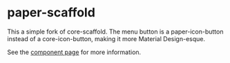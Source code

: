 paper-scaffold
==============

This a simple fork of core-scaffold. The menu button is a paper-icon-button instead of a core-icon-button, making it more Material Design-esque.

See the [component page](http://polymer-project.org/docs/elements/core-elements.html#core-scaffold) for more information.

